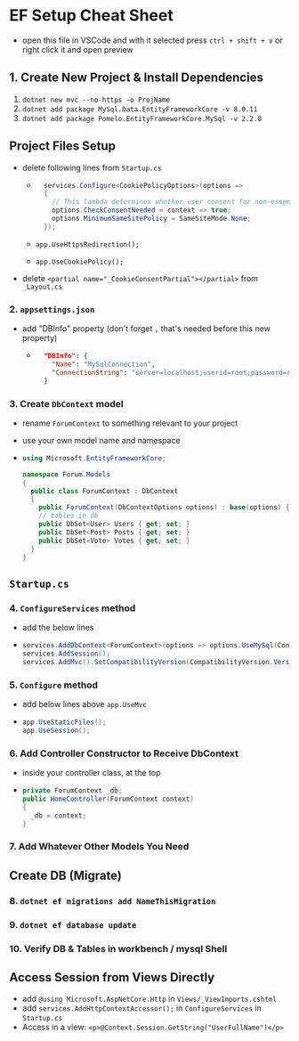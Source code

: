 # EF Setup Cheat Sheet

- open this file in VSCode and with it selected press `ctrl + shift + v` or right click it and open preview

## 1. Create New Project & Install Dependencies

1. `dotnet new mvc --no-https -o ProjName`
2. `dotnet add package MySql.Data.EntityFrameworkCore -v 8.0.11`
3. `dotnet add package Pomelo.EntityFrameworkCore.MySql -v 2.2.0`

## Project Files Setup

- delete following lines from `Startup.cs`

  - ```csharp
      services.Configure<CookiePolicyOptions>(options =>
      {
        // This lambda determines whether user consent for non-essential cookies is needed for a given request.
        options.CheckConsentNeeded = context => true;
        options.MinimumSameSitePolicy = SameSiteMode.None;
      });
    ```

  - `app.UseHttpsRedirection();`
  - `app.UseCookiePolicy();`

- delete `<partial name="_CookieConsentPartial"></partial>` from `_Layout.cs`

### 2. `appsettings.json`

- add "DBInfo" property (don't forget `,` that's needed before this new property)

  - ```json
      "DBInfo": {
        "Name": "MySqlConnection",
        "ConnectionString": "server=localhost;userid=root;password=root;port=3306;database=YOUR_DB_NAME;SslMode=None"
      }
    ```

### 3. Create `DbContext` model

- rename `ForumContext` to something relevant to your project
- use your own model name and namespace

- ```csharp
  using Microsoft.EntityFrameworkCore;

  namespace Forum.Models
  {
    public class ForumContext : DbContext
    {
      public ForumContext(DbContextOptions options) : base(options) { }
      // tables in db
      public DbSet<User> Users { get; set; }
      public DbSet<Post> Posts { get; set; }
      public DbSet<Vote> Votes { get; set; }
    }
  }
  ```

## `Startup.cs`

### 4. `ConfigureServices` method

- add the below lines

- ```csharp
  services.AddDbContext<ForumContext>(options => options.UseMySql(Configuration["DBInfo:ConnectionString"]));
  services.AddSession();
  services.AddMvc().SetCompatibilityVersion(CompatibilityVersion.Version_2_2);
  ```

### 5. `Configure` method

- add below lines above `app.UseMvc`

- ```csharp
  app.UseStaticFiles();
  app.UseSession();
  ```

### 6. Add Controller Constructor to Receive DbContext

- inside your controller class, at the top

- ```csharp
  private ForumContext _db;
  public HomeController(ForumContext context)
  {
    _db = context;
  }
  ```

### 7. Add Whatever Other Models You Need

## Create DB (Migrate)

### 8. `dotnet ef migrations add NameThisMigration`

### 9. `dotnet ef database update`

### 10. Verify DB & Tables in workbench / mysql Shell

## Access Session from Views Directly

- add `@using Microsoft.AspNetCore.Http` in `Views/_ViewImports.cshtml`
- add `services.AddHttpContextAccessor();` in `ConfigureServices` in `Startup.cs`
- Access in a view: `<p>@Context.Session.GetString("UserFullName")</p>`
